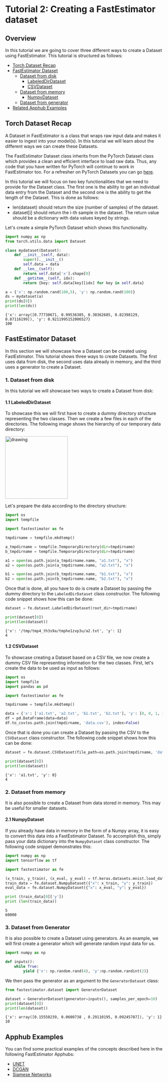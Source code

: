 # Tutorial 2: Creating a FastEstimator dataset

## Overview
In this tutorial we are going to cover three different ways to create a Dataset using FastEstimator. This tutorial is structured as follows:

* [Torch Dataset Recap](./tutorials/r1.1/beginner/t02_dataset#t02Recap)
* [FastEstimator Dataset](./tutorials/r1.1/beginner/t02_dataset#t02FEDS)
    * [Dataset from disk](./tutorials/r1.1/beginner/t02_dataset#t02Disk)
        * [LabeledDirDataset](./tutorials/r1.1/beginner/t02_dataset#t02LDirDs)
        * [CSVDataset](./tutorials/r1.1/beginner/t02_dataset#t02CSVDS)
    * [Dataset from memory](./tutorials/r1.1/beginner/t02_dataset#t02Memory)
        * [NumpyDataset](./tutorials/r1.1/beginner/t02_dataset#t02Numpy)
    * [Dataset from generator](./tutorials/r1.1/beginner/t02_dataset#t02Generator)
* [Related Apphub Examples](./tutorials/r1.1/beginner/t02_dataset#t02Apphub)

<a id='t02Recap'></a>

##  Torch Dataset Recap

A Dataset in FastEstimator is a class that wraps raw input data and makes it easier to ingest into your model(s). In this tutorial we will learn about the different ways we can create these Datasets.

The FastEstimator Dataset class inherits from the PyTorch Dataset class which provides a clean and efficient interface to load raw data. Thus, any code that you have written for PyTorch will continue to work in FastEstimator too. For a refresher on PyTorch Datasets you can go [here](https://pytorch.org/tutorials/beginner/data_loading_tutorial.html).

In this tutorial we will focus on two key functionalities that we need to provide for the Dataset class. The first one is the ability to get an individual data entry from the Dataset and the second one is the ability to get the length of the Dataset. This is done as follows:

* len(dataset) should return the size (number of samples) of the dataset.
* dataset[i] should return the i-th sample in the dataset. The return value should be a dictionary with data values keyed by strings.

Let's create a simple PyTorch Dataset which shows this functionality.


```python
import numpy as np
from torch.utils.data import Dataset

class mydataset(Dataset):
    def __init__(self, data):
        super().__init__()
        self.data = data
    def __len__(self):
        return self.data['x'].shape[0]
    def __getitem__(self, idx):
        return {key: self.data[key][idx] for key in self.data}

a = {'x': np.random.rand(100,5), 'y': np.random.rand(100)}
ds = mydataset(a)
print(ds[0])
print(len(ds))
```

    {'x': array([0.77730671, 0.99536305, 0.30362685, 0.82398129, 0.87116199]), 'y': 0.9211995152006527}
    100


<a id='t02FEDS'></a>

## FastEstimator Dataset

In this section we will showcase how a Dataset can be created using FastEstimator. This tutorial shows three ways to create Datasets. The first uses data from disk, the second uses data already in memory, and the third uses a generator to create a Dataset.

<a id='t02Disk'></a>

### 1. Dataset from disk

In this tutorial we will showcase two ways to create a Dataset from disk:

<a id='t02LDirDs'></a>

#### 1.1 LabeledDirDataset

To showcase this we will first have to create a dummy directory structure representing the two classes. Then we create a few files in each of the directories. The following image shows the hierarchy of our temporary data directory:

<img src="assets/branches/r1.1/tutorial/../resources/t02_dataset_folder_structure.png" alt="drawing" width="200"/>

Let's prepare the data according to the directory structure:


```python
import os
import tempfile

import fastestimator as fe

tmpdirname = tempfile.mkdtemp()

a_tmpdirname = tempfile.TemporaryDirectory(dir=tmpdirname)
b_tmpdirname = tempfile.TemporaryDirectory(dir=tmpdirname)

a1 = open(os.path.join(a_tmpdirname.name, "a1.txt"), "x")
a2 = open(os.path.join(a_tmpdirname.name, "a2.txt"), "x")

b1 = open(os.path.join(b_tmpdirname.name, "b1.txt"), "x")
b2 = open(os.path.join(b_tmpdirname.name, "b2.txt"), "x")
```

Once that is done, all you have to do is create a Dataset by passing the dummy directory to the `LabeledDirDataset` class constructor. The following code snippet shows how this can be done:


```python
dataset = fe.dataset.LabeledDirDataset(root_dir=tmpdirname)

print(dataset[0])
print(len(dataset))
```

    {'x': '/tmp/tmp4_th3s9a/tmphe1zvp3u/a2.txt', 'y': 1}
    4


<a id='t02CSVDS'></a>

#### 1.2 CSVDataset

To showcase creating a Dataset based on a CSV file, we now create a dummy CSV file representing information for the two classes. First, let's create the data to be used as input as follows:


```python
import os
import tempfile
import pandas as pd

import fastestimator as fe

tmpdirname = tempfile.mkdtemp()

data = {'x': ['a1.txt', 'a2.txt', 'b1.txt', 'b2.txt'], 'y': [0, 0, 1, 1]}
df = pd.DataFrame(data=data)
df.to_csv(os.path.join(tmpdirname, 'data.csv'), index=False)
```

Once that is done you can create a Dataset by passing the CSV to the `CSVDataset` class constructor. The following code snippet shows how this can be done:


```python
dataset = fe.dataset.CSVDataset(file_path=os.path.join(tmpdirname, 'data.csv'))

print(dataset[0])
print(len(dataset))
```

    {'x': 'a1.txt', 'y': 0}
    4


<a id='t02Memory'></a>

### 2. Dataset from memory

It is also possible to create a Dataset from data stored in memory. This may be useful for smaller datasets.

<a id='t02Numpy'></a>

#### 2.1 NumpyDataset

If you already have data in memory in the form of a Numpy array, it is easy to convert this data into a FastEstimator Dataset. To accomplish this, simply pass your data dictionary into the `NumpyDataset` class constructor. The following code snippet demonstrates this:


```python
import numpy as np
import tensorflow as tf

import fastestimator as fe

(x_train, y_train), (x_eval, y_eval) = tf.keras.datasets.mnist.load_data()
train_data = fe.dataset.NumpyDataset({"x": x_train, "y": y_train})
eval_data = fe.dataset.NumpyDataset({"x": x_eval, "y": y_eval})

print (train_data[0]['y'])
print (len(train_data))
```

    5
    60000


<a id='t02Generator'></a>

### 3. Dataset from Generator

It is also possible to create a Dataset using generators. As an example, we will first create a generator which will generate random input data for us.


```python
import numpy as np

def inputs():
    while True:
        yield {'x': np.random.rand(4), 'y':np.random.randint(2)}
```

We then pass the generator as an argument to the `GeneratorDataset` class:


```python
from fastestimator.dataset import GeneratorDataset

dataset = GeneratorDataset(generator=inputs(), samples_per_epoch=10)
print(dataset[0])
print(len(dataset))
```

    {'x': array([0.15550239, 0.0600738 , 0.29110195, 0.09245787]), 'y': 1}
    10


<a id='t02Apphub'></a>

## Apphub Examples
You can find some practical examples of the concepts described here in the following FastEstimator Apphubs:

* [UNET](./examples/r1.1/semantic_segmentation/unet)
* [DCGAN](./examples/r1.1/image_generation/dcgan)
* [Siamese Networks](./examples/r1.1/one_shot_learning/siamese)
